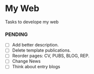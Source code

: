 # My Web
Tasks to develope my web

### PENDING
- [ ] Add better description.
- [ ] Delete template publications.
- [ ] Reorder pages: CV, PUBS, BLOG, REP.
- [ ] Change News
- [ ] Think about entry blogs
